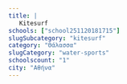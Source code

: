 ```yaml
---
title: |
   Kitesurf
schools: ["school251120181715"]
slugSubcategory: "kitesurf"
category: "Θάλασσα"
slugCategory: "water-sports"
schoolscount: "1"
city: "Αθήνα"
---
```


